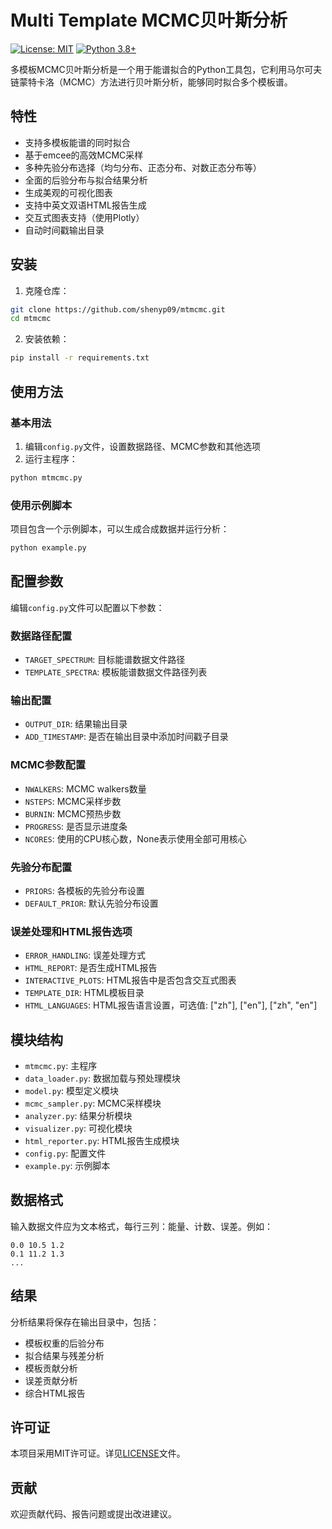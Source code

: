 # Multi Template MCMC贝叶斯分析

[![License: MIT](https://img.shields.io/badge/License-MIT-yellow.svg)](https://opensource.org/licenses/MIT)
[![Python 3.8+](https://img.shields.io/badge/python-3.8+-blue.svg)](https://www.python.org/downloads/)

多模板MCMC贝叶斯分析是一个用于能谱拟合的Python工具包，它利用马尔可夫链蒙特卡洛（MCMC）方法进行贝叶斯分析，能够同时拟合多个模板谱。

## 特性

- 支持多模板能谱的同时拟合
- 基于emcee的高效MCMC采样
- 多种先验分布选择（均匀分布、正态分布、对数正态分布等）
- 全面的后验分布与拟合结果分析
- 生成美观的可视化图表
- 支持中英文双语HTML报告生成
- 交互式图表支持（使用Plotly）
- 自动时间戳输出目录

## 安装

1. 克隆仓库：

```bash
git clone https://github.com/shenyp09/mtmcmc.git
cd mtmcmc
```

2. 安装依赖：

```bash
pip install -r requirements.txt
```

## 使用方法

### 基本用法

1. 编辑`config.py`文件，设置数据路径、MCMC参数和其他选项
2. 运行主程序：

```bash
python mtmcmc.py
```

### 使用示例脚本

项目包含一个示例脚本，可以生成合成数据并运行分析：

```bash
python example.py
```

## 配置参数

编辑`config.py`文件可以配置以下参数：

### 数据路径配置
- `TARGET_SPECTRUM`: 目标能谱数据文件路径
- `TEMPLATE_SPECTRA`: 模板能谱数据文件路径列表

### 输出配置
- `OUTPUT_DIR`: 结果输出目录
- `ADD_TIMESTAMP`: 是否在输出目录中添加时间戳子目录

### MCMC参数配置
- `NWALKERS`: MCMC walkers数量
- `NSTEPS`: MCMC采样步数
- `BURNIN`: MCMC预热步数
- `PROGRESS`: 是否显示进度条
- `NCORES`: 使用的CPU核心数，None表示使用全部可用核心

### 先验分布配置
- `PRIORS`: 各模板的先验分布设置
- `DEFAULT_PRIOR`: 默认先验分布设置

### 误差处理和HTML报告选项
- `ERROR_HANDLING`: 误差处理方式
- `HTML_REPORT`: 是否生成HTML报告
- `INTERACTIVE_PLOTS`: HTML报告中是否包含交互式图表
- `TEMPLATE_DIR`: HTML模板目录
- `HTML_LANGUAGES`: HTML报告语言设置，可选值: ["zh"], ["en"], ["zh", "en"]

## 模块结构

- `mtmcmc.py`: 主程序
- `data_loader.py`: 数据加载与预处理模块
- `model.py`: 模型定义模块
- `mcmc_sampler.py`: MCMC采样模块
- `analyzer.py`: 结果分析模块
- `visualizer.py`: 可视化模块
- `html_reporter.py`: HTML报告生成模块
- `config.py`: 配置文件
- `example.py`: 示例脚本

## 数据格式

输入数据文件应为文本格式，每行三列：能量、计数、误差。例如：

```
0.0 10.5 1.2
0.1 11.2 1.3
...
```

## 结果

分析结果将保存在输出目录中，包括：

- 模板权重的后验分布
- 拟合结果与残差分析
- 模板贡献分析
- 误差贡献分析
- 综合HTML报告

## 许可证

本项目采用MIT许可证。详见[LICENSE](LICENSE)文件。

## 贡献

欢迎贡献代码、报告问题或提出改进建议。 